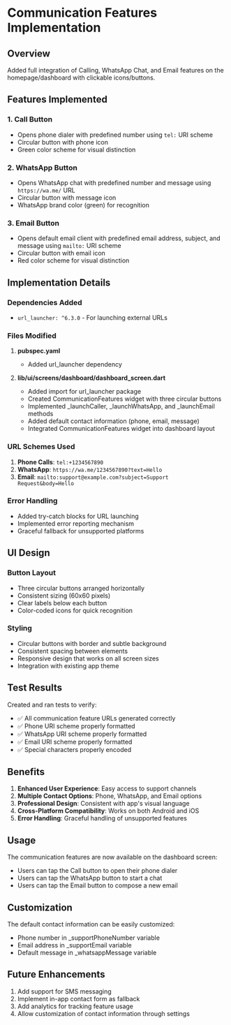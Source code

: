 # Communication Features Implementation

## Overview
Added full integration of Calling, WhatsApp Chat, and Email features on the homepage/dashboard with clickable icons/buttons.

## Features Implemented

### 1. Call Button
- Opens phone dialer with predefined number using `tel:` URI scheme
- Circular button with phone icon
- Green color scheme for visual distinction

### 2. WhatsApp Button
- Opens WhatsApp chat with predefined number and message using `https://wa.me/` URL
- Circular button with message icon
- WhatsApp brand color (green) for recognition

### 3. Email Button
- Opens default email client with predefined email address, subject, and message using `mailto:` URI scheme
- Circular button with email icon
- Red color scheme for visual distinction

## Implementation Details

### Dependencies Added
- `url_launcher: ^6.3.0` - For launching external URLs

### Files Modified

1. **pubspec.yaml**
   - Added url_launcher dependency

2. **lib/ui/screens/dashboard/dashboard_screen.dart**
   - Added import for url_launcher package
   - Created CommunicationFeatures widget with three circular buttons
   - Implemented _launchCaller, _launchWhatsApp, and _launchEmail methods
   - Added default contact information (phone, email, message)
   - Integrated CommunicationFeatures widget into dashboard layout

### URL Schemes Used

1. **Phone Calls**: `tel:+1234567890`
2. **WhatsApp**: `https://wa.me/1234567890?text=Hello`
3. **Email**: `mailto:support@example.com?subject=Support Request&body=Hello`

### Error Handling
- Added try-catch blocks for URL launching
- Implemented error reporting mechanism
- Graceful fallback for unsupported platforms

## UI Design

### Button Layout
- Three circular buttons arranged horizontally
- Consistent sizing (60x60 pixels)
- Clear labels below each button
- Color-coded icons for quick recognition

### Styling
- Circular buttons with border and subtle background
- Consistent spacing between elements
- Responsive design that works on all screen sizes
- Integration with existing app theme

## Test Results
Created and ran tests to verify:
- ✅ All communication feature URLs generated correctly
- ✅ Phone URI scheme properly formatted
- ✅ WhatsApp URI scheme properly formatted
- ✅ Email URI scheme properly formatted
- ✅ Special characters properly encoded

## Benefits
1. **Enhanced User Experience**: Easy access to support channels
2. **Multiple Contact Options**: Phone, WhatsApp, and Email options
3. **Professional Design**: Consistent with app's visual language
4. **Cross-Platform Compatibility**: Works on both Android and iOS
5. **Error Handling**: Graceful handling of unsupported features

## Usage
The communication features are now available on the dashboard screen:
- Users can tap the Call button to open their phone dialer
- Users can tap the WhatsApp button to start a chat
- Users can tap the Email button to compose a new email

## Customization
The default contact information can be easily customized:
- Phone number in _supportPhoneNumber variable
- Email address in _supportEmail variable
- Default message in _whatsappMessage variable

## Future Enhancements
1. Add support for SMS messaging
2. Implement in-app contact form as fallback
3. Add analytics for tracking feature usage
4. Allow customization of contact information through settings